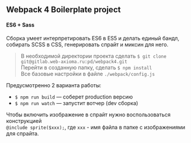## Webpack 4 Boilerplate project
#### ES6 + Sass

Сборка умеет интерпретировать ES6 в ES5 и делать единый бандл, собирать SCSS в CSS, генерировать спрайт и миксин для него.

> В необходимой директории проекта сделать `$ git clone git@gitlab.web-axioma.ru:pd/webpack4.git`  
> Перейти в созданную папку, сделать `$ npm install`  
> Все базовые настройки в файле `./webpack/config.js`

Предусмотренно 2 варианта работы:  

- `$ npm run build` — соберет production версию  
- `$ npm run watch` — запустит вотчер (dev сборка)

Чтобы включить изображение в спрайт нужно воспользоваться конструкцией  
`@include sprite($xxx);`, где `xxx` - имя файла в папке с изображениями для спрайта.  
